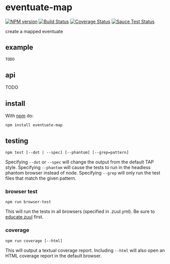 # eventuate-map

[![NPM version](https://badge.fury.io/js/eventuate-map.png)](http://badge.fury.io/js/eventuate-map)
[![Build Status](https://travis-ci.org/Georgette/eventuate-map.svg?branch=master)](https://travis-ci.org/Georgette/eventuate-map)
[![Coverage Status](https://coveralls.io/repos/Georgette/eventuate-map/badge.png?branch=master)](https://coveralls.io/r/Georgette/eventuate-map?branch=master)
[![Sauce Test Status](https://saucelabs.com/browser-matrix/Georgette_github.svg)](https://saucelabs.com/u/Georgette_github)

create a mapped eventuate

## example

```javascript
TODO
```

## api

TODO

## install

With [npm](https://npmjs.org) do:

```
npm install eventuate-map
```

## testing

`npm test [--dot | --spec] [--phantom] [--grep=pattern]`

Specifying `--dot` or `--spec` will change the output from the default TAP style. 
Specifying `--phantom` will cause the tests to run in the headless phantom browser instead of node.
Specifying `--grep` will only run the test files that match the given pattern.

### browser test

`npm run browser-test`

This will run the tests in all browsers (specified in .zuul.yml). Be sure to [educate zuul](https://github.com/defunctzombie/zuul/wiki/cloud-testing#2-educate-zuul) first.

### coverage

`npm run coverage [--html]`

This will output a textual coverage report. Including `--html` will also open 
an HTML coverage report in the default browser.
